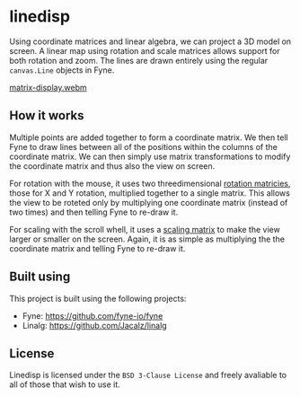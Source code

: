 # linedisp
Using coordinate matrices and linear algebra, we can project a 3D model on screen. A linear map using rotation and scale matrices allows support for both rotation and zoom. The lines are drawn entirely using the regular `canvas.Line` objects in Fyne. 

[matrix-display.webm](https://user-images.githubusercontent.com/25466657/218252020-63855a3f-8340-4666-b008-9864070a1143.webm)

## How it works
Multiple points are added together to form a coordinate matrix. We then tell Fyne to draw lines between all of the positions within the columns of the coordinate matrix. We can then simply use matrix transformations to modify the coordinate matrix and thus also the view on screen.

For rotation with the mouse, it uses two threedimensional [rotation matricies](https://en.wikipedia.org/wiki/Rotation_matrix#Basic_rotations), those for X and Y rotation, multiplied together to a single matrix. This allows the view to be roteted only by multiplying one coordinate matrix (instead of two times) and then telling Fyne to re-draw it.

For scaling with the scroll whell, it uses a [scaling matrix](https://en.wikipedia.org/wiki/Scaling_(geometry)#Matrix_representation) to make the view larger or smaller on the screen. Again, it is as simple as multiplying the the coordinate matrix and telling Fyne to re-draw it.

## Built using
This project is built using the following projects:
- Fyne: https://github.com/fyne-io/fyne
- Linalg: https://github.com/Jacalz/linalg

## License

Linedisp is licensed under the `BSD 3-Clause License` and freely avaliable to all of those that wish to use it.
